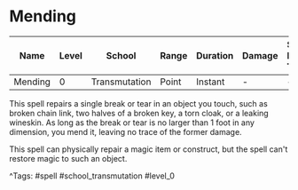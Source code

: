 # Mending

| Name | Level | School | Range | Duration | Damage | Save DC & Type |
|------|-------|--------|-------|----------|--------|----------------|
| Mending | 0 | Transmutation | Point | Instant | - | - |

This spell repairs a single break or tear in an object you touch, such as broken chain link, two halves of a broken key, a torn cloak, or a leaking wineskin. As long as the break or tear is no larger than 1 foot in any dimension, you mend it, leaving no trace of the former damage.

This spell can physically repair a magic item or construct, but the spell can't restore magic to such an object.

^Tags: #spell #school_transmutation #level_0
